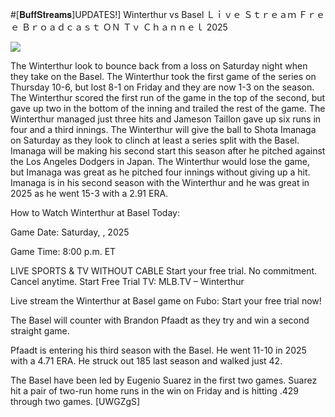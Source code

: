 #[𝐁𝐮𝐟𝐟𝐒𝐭𝐫𝐞𝐚𝐦𝐬]UPDATES!] Winterthur vs Basel Ｌｉｖｅ Ｓｔｒｅａｍ Ｆｒｅｅ Ｂｒｏａｄｃａｓｔ ＯＮ Ｔｖ Ｃｈａｎｎｅｌ  2025  
  
  
[![](https://i.imgur.com/qSNzIqt.png)](https://movie.rssnews.media/XdCyWbyWF.php)  
  
The Winterthur look to bounce back from a loss on Saturday night when they take on the Basel. The Winterthur took the first game of the series on Thursday 10-6, but lost 8-1 on Friday and they are now 1-3 on the season. The Winterthur scored the first run of the game in the top of the second, but gave up two in the bottom of the inning and trailed the rest of the game. The Winterthur managed just three hits and Jameson Taillon gave up six runs in four and a third innings. The Winterthur will give the ball to Shota Imanaga on Saturday as they look to clinch at least a series split with the Basel. Imanaga will be making his second start this season after he pitched against the Los Angeles Dodgers in Japan. The Winterthur would lose the game, but Imanaga was great as he pitched four innings without giving up a hit. Imanaga is in his second season with the Winterthur and he was great in 2025 as he went 15-3 with a 2.91 ERA.

How to Watch Winterthur at Basel Today:

Game Date: Saturday, , 2025

Game Time: 8:00 p.m. ET

LIVE SPORTS & TV WITHOUT CABLE
Start your free trial. No commitment. Cancel anytime.
Start Free Trial
TV: MLB.TV – Winterthur

Live stream the Winterthur at Basel game on Fubo: Start your free trial now!

The Basel will counter with Brandon Pfaadt as they try and win a second straight game.

Pfaadt is entering his third season with the Basel. He went 11-10 in 2025 with a 4.71 ERA. He struck out 185 last season and walked just 42.

The Basel have been led by Eugenio Suarez in the first two games. Suarez hit a pair of two-run home runs in the win on Friday and is hitting .429 through two games. [UWGZgS]